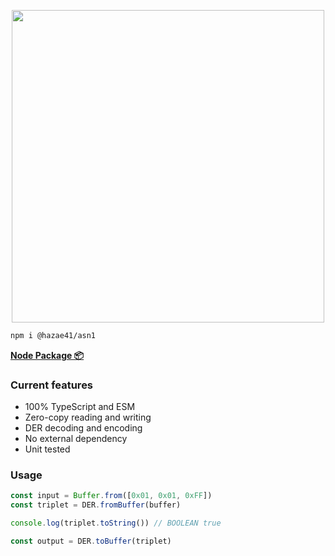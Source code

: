 <p align="center">
<img width="500"
src="https://user-images.githubusercontent.com/4405263/207622612-955730cd-e731-4b0c-8d72-e23bdc214988.png" />
</p>

```bash
npm i @hazae41/asn1
```

[**Node Package 📦**](https://www.npmjs.com/package/@hazae41/asn1)

### Current features
- 100% TypeScript and ESM
- Zero-copy reading and writing
- DER decoding and encoding
- No external dependency
- Unit tested

### Usage

```typescript
const input = Buffer.from([0x01, 0x01, 0xFF])
const triplet = DER.fromBuffer(buffer)

console.log(triplet.toString()) // BOOLEAN true

const output = DER.toBuffer(triplet)
```
